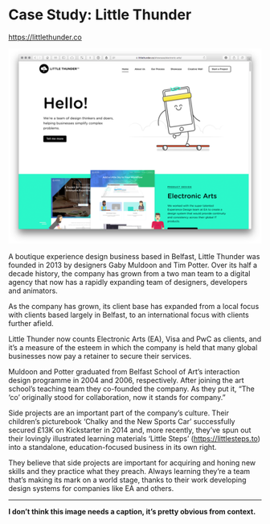 Case Study: Little Thunder
==========================

https://littlethunder.co

<img src="little-thunder.png" width="650">

A boutique experience design business based in Belfast, Little Thunder was founded in 2013 by designers Gaby Muldoon and Tim Potter. Over its half a decade history, the company has grown from a two man team to a digital agency that now has a rapidly expanding team of designers,  developers and animators.

As the company has grown, its client base has expanded from a local focus with clients based largely in Belfast, to an international focus with clients further afield.

Little Thunder now counts Electronic Arts (EA), Visa and PwC as clients, and it’s a measure of the esteem in which the company is held that many global businesses now pay a retainer to secure their services.

Muldoon and Potter graduated from Belfast School of Art’s interaction design programme in 2004 and 2006, respectively. After joining the art school’s teaching team they co-founded the company. As they put it, “The ‘co’ originally stood for collaboration, now it stands for company.”

Side projects are an important part of the company’s culture. Their children’s picturebook ‘Chalky and the New Sports Car’ successfully secured £13K on Kickstarter in 2014 and, more recently, they’ve spun out their lovingly illustrated learning materials ‘Little Steps’ (https://littlesteps.to) into a standalone, education-focused business in its own right.

They believe that side projects are important for acquiring and honing new skills and they practice what they preach. Always learning they’re a team that’s making its mark on a world stage, thanks to their work developing design systems for companies like EA and others.

---

**I don’t think this image needs a caption, it’s pretty obvious from context.**